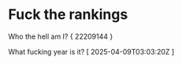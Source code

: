 # Fuck the rankings

Who the hell am I?
{ 22209144 }

What fucking year is it?
[ 2025-04-09T03:03:20Z ]
